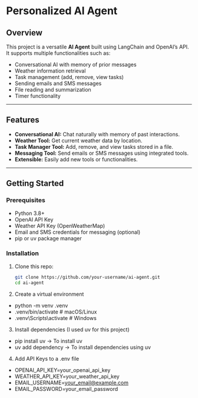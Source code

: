 # Personalized AI Agent

## Overview

This project is a versatile **AI Agent** built using LangChain and OpenAI’s API. It supports multiple functionalities such as:

- Conversational AI with memory of prior messages
- Weather information retrieval
- Task management (add, remove, view tasks)
- Sending emails and SMS messages
- File reading and summarization 
- Timer functionality 

---

## Features

- **Conversational AI:** Chat naturally with memory of past interactions.
- **Weather Tool:** Get current weather data by location.
- **Task Manager Tool:** Add, remove, and view tasks stored in a file.
- **Messaging Tool:** Send emails or SMS messages using integrated tools.
- **Extensible:** Easily add new tools or functionalities.

---

## Getting Started

### Prerequisites

- Python 3.8+
- OpenAI API Key
- Weather API Key (OpenWeatherMap)
- Email and SMS credentials for messaging (optional)
- pip or uv package manager

### Installation

1. Clone this repo:

   ```bash
   git clone https://github.com/your-username/ai-agent.git
   cd ai-agent
   
2. Create a virtual environment

- python -m venv .venv
- .venv/bin/activate   # macOS/Linux
- .venv\Scripts\activate      # Windows

3. Install dependencies (I used uv for this project)
- pip install uv -> To install uv
- uv add dependency -> To install dependencies using uv

4. Add API Keys to a .env file
- OPENAI_API_KEY=your_openai_api_key
- WEATHER_API_KEY=your_weather_api_key
- EMAIL_USERNAME=your_email@example.com
- EMAIL_PASSWORD=your_email_password

